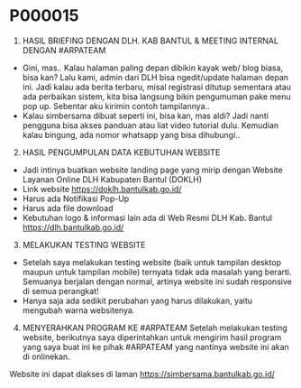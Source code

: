 # P000015

1. HASIL BRIEFING DENGAN DLH. KAB BANTUL & MEETING INTERNAL DENGAN #ARPATEAM
- Gini, mas.. Kalau halaman paling depan dibikin kayak web/ blog biasa, bisa kan? Lalu kami, admin dari DLH bisa ngedit/update halaman depan ini. Jadi kalau ada berita terbaru, misal registrasi ditutup sementara atau ada perbaikan sistem, kita bisa langsung bikin pengumuman pake menu pop up. Sebentar aku kirimin contoh tampilannya..
- Kalau simbersama dibuat seperti ini, bisa kan, mas aldi? Jadi nanti pengguna bisa akses panduan atau liat video tutorial dulu. Kemudian kalau bingung, ada nomor whatsapp yang bisa dihubungi..

2. HASIL PENGUMPULAN DATA KEBUTUHAN WEBSITE
- Jadi intinya buatkan website landing page yang mirip dengan Website Layanan Online DLH Kabupaten Bantul (DOKLH)
- Link website https://doklh.bantulkab.go.id/
- Harus ada Notifikasi Pop-Up
- Harus ada file download
- Kebutuhan logo & informasi lain ada di Web Resmi DLH Kab. Bantul https://dlh.bantulkab.go.id/

3. MELAKUKAN TESTING WEBSITE
- Setelah saya melakukan testing website (baik untuk tampilan desktop maupun untuk tampilan mobile) ternyata tidak ada masalah yang berarti. Semuanya berjalan dengan normal, artinya website ini sudah responsive di semua perangkat!
- Hanya saja ada sedikit perubahan yang harus dilakukan, yaitu mengubah warna websitenya.

4. MENYERAHKAN PROGRAM KE #ARPATEAM
Setelah melakukan testing website, berikutnya saya diperintahkan untuk mengirim hasil program yang saya buat ini ke pihak #ARPATEAM yang nantinya website ini akan di onlinekan.

Website ini dapat diakses di laman https://simbersama.bantulkab.go.id/